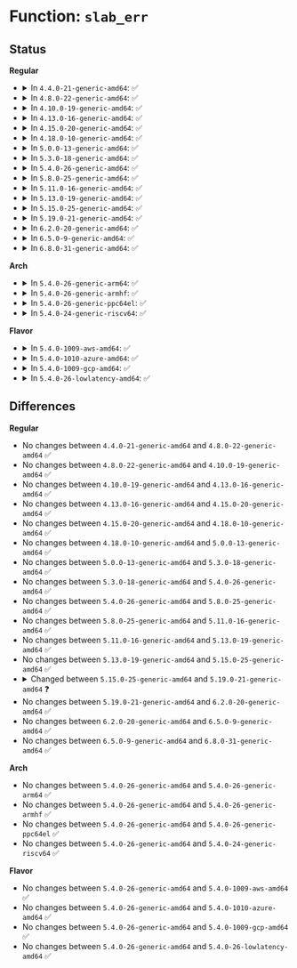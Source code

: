 # Function: <code>slab_err</code>

## Status
<b>Regular</b>
<ul>
<li>
<details>
<summary>In <code>4.4.0-21-generic-amd64</code>: ✅</summary>

```c
void slab_err(struct kmem_cache * s, struct page * page, const char * fmt, void (anon))
```

```json
{
  "name": "slab_err",
  "collision_type": "Unique Static",
  "inline_type": "No",
  "funcs": [
    {
      "addr": 18446744071580841232,
      "name": "slab_err",
      "external": false,
      "loc": "mm/slub.c:662",
      "file": "mm/slub.c",
      "inline": "seen, unknown",
      "caller_inline": [],
      "caller_func": [
        "mm/slub.c:on_freelist",
        "mm/slub.c:on_freelist",
        "mm/slub.c:on_freelist",
        "mm/slub.c:check_slab",
        "mm/slub.c:check_slab",
        "mm/slub.c:check_slab",
        "mm/slub.c:free_debug_processing",
        "mm/slub.c:free_debug_processing",
        "mm/slub.c:free_debug_processing",
        "mm/slub.c:__kmem_cache_shutdown",
        "mm/slub.c:__kmem_cache_create"
      ]
    }
  ],
  "symbols": [
    {
      "addr": 18446744071580841232,
      "name": "slab_err",
      "section": ".text",
      "bind": "STB_LOCAL",
      "size": 212
    }
  ]
}
```
</details>
</li>
<li>
<details>
<summary>In <code>4.8.0-22-generic-amd64</code>: ✅</summary>

```c
void slab_err(struct kmem_cache * s, struct page * page, const char * fmt, void (anon))
```

```json
{
  "name": "slab_err",
  "collision_type": "Unique Static",
  "inline_type": "No",
  "funcs": [
    {
      "addr": 18446744071580968416,
      "name": "slab_err",
      "external": false,
      "loc": "mm/slub.c:677",
      "file": "mm/slub.c",
      "inline": "seen, unknown",
      "caller_inline": [],
      "caller_func": [
        "mm/slub.c:__kmem_cache_shutdown",
        "mm/slub.c:free_debug_processing",
        "mm/slub.c:free_debug_processing",
        "mm/slub.c:free_debug_processing",
        "mm/slub.c:on_freelist",
        "mm/slub.c:on_freelist",
        "mm/slub.c:on_freelist",
        "mm/slub.c:check_slab",
        "mm/slub.c:check_slab",
        "mm/slub.c:check_slab"
      ]
    }
  ],
  "symbols": [
    {
      "addr": 18446744071580968416,
      "name": "slab_err",
      "section": ".text",
      "bind": "STB_LOCAL",
      "size": 212
    }
  ]
}
```
</details>
</li>
<li>
<details>
<summary>In <code>4.10.0-19-generic-amd64</code>: ✅</summary>

```c
void slab_err(struct kmem_cache * s, struct page * page, const char * fmt, void (anon))
```

```json
{
  "name": "slab_err",
  "collision_type": "Unique Static",
  "inline_type": "No",
  "funcs": [
    {
      "addr": 18446744071581042176,
      "name": "slab_err",
      "external": false,
      "loc": "mm/slub.c:676",
      "file": "mm/slub.c",
      "inline": "seen, unknown",
      "caller_inline": [],
      "caller_func": [
        "mm/slub.c:__kmem_cache_shutdown",
        "mm/slub.c:free_debug_processing",
        "mm/slub.c:free_debug_processing",
        "mm/slub.c:free_debug_processing",
        "mm/slub.c:on_freelist",
        "mm/slub.c:on_freelist",
        "mm/slub.c:on_freelist",
        "mm/slub.c:check_slab",
        "mm/slub.c:check_slab",
        "mm/slub.c:check_slab"
      ]
    }
  ],
  "symbols": [
    {
      "addr": 18446744071581042176,
      "name": "slab_err",
      "section": ".text",
      "bind": "STB_LOCAL",
      "size": 212
    }
  ]
}
```
</details>
</li>
<li>
<details>
<summary>In <code>4.13.0-16-generic-amd64</code>: ✅</summary>

```c
void slab_err(struct kmem_cache * s, struct page * page, const char * fmt, void (anon))
```

```json
{
  "name": "slab_err",
  "collision_type": "Unique Static",
  "inline_type": "No",
  "funcs": [
    {
      "addr": 18446744071581090384,
      "name": "slab_err",
      "external": false,
      "loc": "mm/slub.c:678",
      "file": "mm/slub.c",
      "inline": "seen, unknown",
      "caller_inline": [],
      "caller_func": [
        "mm/slub.c:__kmem_cache_shutdown",
        "mm/slub.c:free_debug_processing",
        "mm/slub.c:free_debug_processing",
        "mm/slub.c:free_debug_processing",
        "mm/slub.c:on_freelist",
        "mm/slub.c:on_freelist",
        "mm/slub.c:on_freelist",
        "mm/slub.c:check_slab",
        "mm/slub.c:check_slab",
        "mm/slub.c:check_slab"
      ]
    }
  ],
  "symbols": [
    {
      "addr": 18446744071581090384,
      "name": "slab_err",
      "section": ".text",
      "bind": "STB_LOCAL",
      "size": 207
    }
  ]
}
```
</details>
</li>
<li>
<details>
<summary>In <code>4.15.0-20-generic-amd64</code>: ✅</summary>

```c
void slab_err(struct kmem_cache * s, struct page * page, const char * fmt, void (anon))
```

```json
{
  "name": "slab_err",
  "collision_type": "Unique Static",
  "inline_type": "No",
  "funcs": [
    {
      "addr": 18446744071581202608,
      "name": "slab_err",
      "external": false,
      "loc": "mm/slub.c:713",
      "file": "mm/slub.c",
      "inline": "seen, unknown",
      "caller_inline": [],
      "caller_func": [
        "mm/slub.c:__kmem_cache_shutdown",
        "mm/slub.c:free_debug_processing",
        "mm/slub.c:free_debug_processing",
        "mm/slub.c:free_debug_processing",
        "mm/slub.c:on_freelist",
        "mm/slub.c:on_freelist",
        "mm/slub.c:on_freelist",
        "mm/slub.c:check_slab",
        "mm/slub.c:check_slab",
        "mm/slub.c:check_slab"
      ]
    }
  ],
  "symbols": [
    {
      "addr": 18446744071581202608,
      "name": "slab_err",
      "section": ".text",
      "bind": "STB_LOCAL",
      "size": 207
    }
  ]
}
```
</details>
</li>
<li>
<details>
<summary>In <code>4.18.0-10-generic-amd64</code>: ✅</summary>

```c
void slab_err(struct kmem_cache * s, struct page * page, const char * fmt, void (anon))
```

```json
{
  "name": "slab_err",
  "collision_type": "Unique Static",
  "inline_type": "No",
  "funcs": [
    {
      "addr": 18446744071581378786,
      "name": "slab_err",
      "external": false,
      "loc": "mm/slub.c:699",
      "file": "mm/slub.c",
      "inline": "seen, unknown",
      "caller_inline": [],
      "caller_func": [
        "mm/slub.c:__kmem_cache_shutdown",
        "mm/slub.c:free_debug_processing",
        "mm/slub.c:free_debug_processing",
        "mm/slub.c:free_debug_processing",
        "mm/slub.c:on_freelist",
        "mm/slub.c:on_freelist",
        "mm/slub.c:on_freelist",
        "mm/slub.c:check_slab",
        "mm/slub.c:check_slab",
        "mm/slub.c:check_slab"
      ]
    }
  ],
  "symbols": [
    {
      "addr": 18446744071581378786,
      "name": "slab_err",
      "section": ".text",
      "bind": "STB_LOCAL",
      "size": 212
    }
  ]
}
```
</details>
</li>
<li>
<details>
<summary>In <code>5.0.0-13-generic-amd64</code>: ✅</summary>

```c
void slab_err(struct kmem_cache * s, struct page * page, const char * fmt, void (anon))
```

```json
{
  "name": "slab_err",
  "collision_type": "Unique Static",
  "inline_type": "No",
  "funcs": [
    {
      "addr": 18446744071581462898,
      "name": "slab_err",
      "external": false,
      "loc": "mm/slub.c:704",
      "file": "mm/slub.c",
      "inline": "seen, unknown",
      "caller_inline": [],
      "caller_func": [
        "mm/slub.c:__kmem_cache_shutdown",
        "mm/slub.c:free_debug_processing",
        "mm/slub.c:free_debug_processing",
        "mm/slub.c:free_debug_processing",
        "mm/slub.c:on_freelist",
        "mm/slub.c:on_freelist",
        "mm/slub.c:on_freelist",
        "mm/slub.c:check_slab",
        "mm/slub.c:check_slab",
        "mm/slub.c:check_slab"
      ]
    }
  ],
  "symbols": [
    {
      "addr": 18446744071581462898,
      "name": "slab_err",
      "section": ".text",
      "bind": "STB_LOCAL",
      "size": 212
    }
  ]
}
```
</details>
</li>
<li>
<details>
<summary>In <code>5.3.0-18-generic-amd64</code>: ✅</summary>

```c
void slab_err(struct kmem_cache * s, struct page * page, const char * fmt, void (anon))
```

```json
{
  "name": "slab_err",
  "collision_type": "Unique Static",
  "inline_type": "No",
  "funcs": [
    {
      "addr": 18446744071581577234,
      "name": "slab_err",
      "external": false,
      "loc": "mm/slub.c:696",
      "file": "mm/slub.c",
      "inline": "seen, unknown",
      "caller_inline": [],
      "caller_func": [
        "mm/slub.c:__kmem_cache_shutdown",
        "mm/slub.c:free_debug_processing",
        "mm/slub.c:free_debug_processing",
        "mm/slub.c:free_debug_processing",
        "mm/slub.c:on_freelist",
        "mm/slub.c:on_freelist",
        "mm/slub.c:on_freelist",
        "mm/slub.c:check_slab",
        "mm/slub.c:check_slab",
        "mm/slub.c:check_slab"
      ]
    }
  ],
  "symbols": [
    {
      "addr": 18446744071581577234,
      "name": "slab_err",
      "section": ".text",
      "bind": "STB_LOCAL",
      "size": 220
    }
  ]
}
```
</details>
</li>
<li>
<details>
<summary>In <code>5.4.0-26-generic-amd64</code>: ✅</summary>

```c
void slab_err(struct kmem_cache * s, struct page * page, const char * fmt, void (anon))
```

```json
{
  "name": "slab_err",
  "collision_type": "Unique Static",
  "inline_type": "No",
  "funcs": [
    {
      "addr": 18446744071581642450,
      "name": "slab_err",
      "external": false,
      "loc": "mm/slub.c:696",
      "file": "mm/slub.c",
      "inline": "seen, unknown",
      "caller_inline": [],
      "caller_func": [
        "mm/slub.c:__kmem_cache_shutdown",
        "mm/slub.c:free_debug_processing",
        "mm/slub.c:free_debug_processing",
        "mm/slub.c:free_debug_processing",
        "mm/slub.c:on_freelist",
        "mm/slub.c:on_freelist",
        "mm/slub.c:on_freelist",
        "mm/slub.c:check_slab",
        "mm/slub.c:check_slab",
        "mm/slub.c:check_slab"
      ]
    }
  ],
  "symbols": [
    {
      "addr": 18446744071581642450,
      "name": "slab_err",
      "section": ".text",
      "bind": "STB_LOCAL",
      "size": 220
    }
  ]
}
```
</details>
</li>
<li>
<details>
<summary>In <code>5.8.0-25-generic-amd64</code>: ✅</summary>

```c
void slab_err(struct kmem_cache * s, struct page * page, const char * fmt, void (anon))
```

```json
{
  "name": "slab_err",
  "collision_type": "Unique Static",
  "inline_type": "No",
  "funcs": [
    {
      "addr": 18446744071581857655,
      "name": "slab_err",
      "external": false,
      "loc": "mm/slub.c:742",
      "file": "mm/slub.c",
      "inline": "seen, unknown",
      "caller_inline": [],
      "caller_func": [
        "mm/slub.c:free_debug_processing",
        "mm/slub.c:free_debug_processing",
        "mm/slub.c:free_debug_processing",
        "mm/slub.c:on_freelist",
        "mm/slub.c:on_freelist",
        "mm/slub.c:on_freelist",
        "mm/slub.c:check_slab",
        "mm/slub.c:check_slab",
        "mm/slub.c:check_slab"
      ]
    }
  ],
  "symbols": [
    {
      "addr": 18446744071581857655,
      "name": "slab_err",
      "section": ".text",
      "bind": "STB_LOCAL",
      "size": 186
    }
  ]
}
```
</details>
</li>
<li>
<details>
<summary>In <code>5.11.0-16-generic-amd64</code>: ✅</summary>

```c
void slab_err(struct kmem_cache * s, struct page * page, const char * fmt, void (anon))
```

```json
{
  "name": "slab_err",
  "collision_type": "Unique Static",
  "inline_type": "No",
  "funcs": [
    {
      "addr": 18446744071591333670,
      "name": "slab_err",
      "external": false,
      "loc": "mm/slub.c:737",
      "file": "mm/slub.c",
      "inline": "seen, unknown",
      "caller_inline": [],
      "caller_func": [
        "mm/slub.c:free_debug_processing",
        "mm/slub.c:free_debug_processing",
        "mm/slub.c:free_debug_processing",
        "mm/slub.c:on_freelist",
        "mm/slub.c:on_freelist",
        "mm/slub.c:on_freelist",
        "mm/slub.c:check_slab",
        "mm/slub.c:check_slab",
        "mm/slub.c:check_slab"
      ]
    }
  ],
  "symbols": [
    {
      "addr": 18446744071591333670,
      "name": "slab_err",
      "section": ".text",
      "bind": "STB_LOCAL",
      "size": 186
    }
  ]
}
```
</details>
</li>
<li>
<details>
<summary>In <code>5.13.0-19-generic-amd64</code>: ✅</summary>

```c
void slab_err(struct kmem_cache * s, struct page * page, const char * fmt, void (anon))
```

```json
{
  "name": "slab_err",
  "collision_type": "Unique Static",
  "inline_type": "No",
  "funcs": [
    {
      "addr": 18446744071591276669,
      "name": "slab_err",
      "external": false,
      "loc": "mm/slub.c:749",
      "file": "mm/slub.c",
      "inline": "seen, unknown",
      "caller_inline": [],
      "caller_func": [
        "mm/slub.c:__kmem_cache_shutdown",
        "mm/slub.c:free_debug_processing",
        "mm/slub.c:free_debug_processing",
        "mm/slub.c:free_debug_processing",
        "mm/slub.c:on_freelist",
        "mm/slub.c:on_freelist",
        "mm/slub.c:on_freelist",
        "mm/slub.c:check_slab",
        "mm/slub.c:check_slab",
        "mm/slub.c:check_slab"
      ]
    }
  ],
  "symbols": [
    {
      "addr": 18446744071591276669,
      "name": "slab_err",
      "section": ".text",
      "bind": "STB_LOCAL",
      "size": 186
    }
  ]
}
```
</details>
</li>
<li>
<details>
<summary>In <code>5.15.0-25-generic-amd64</code>: ✅</summary>

```c
void slab_err(struct kmem_cache * s, struct page * page, const char * fmt, void (anon))
```

```json
{
  "name": "slab_err",
  "collision_type": "Unique Static",
  "inline_type": "No",
  "funcs": [
    {
      "addr": 18446744071592217538,
      "name": "slab_err",
      "external": false,
      "loc": "mm/slub.c:866",
      "file": "mm/slub.c",
      "inline": "seen, unknown",
      "caller_inline": [],
      "caller_func": [
        "mm/slub.c:__kmem_cache_shutdown",
        "mm/slub.c:free_debug_processing",
        "mm/slub.c:free_debug_processing",
        "mm/slub.c:free_debug_processing",
        "mm/slub.c:on_freelist",
        "mm/slub.c:on_freelist",
        "mm/slub.c:on_freelist",
        "mm/slub.c:check_slab",
        "mm/slub.c:check_slab",
        "mm/slub.c:check_slab"
      ]
    }
  ],
  "symbols": [
    {
      "addr": 18446744071592217538,
      "name": "slab_err",
      "section": ".text",
      "bind": "STB_LOCAL",
      "size": 201
    }
  ]
}
```
</details>
</li>
<li>
<details>
<summary>In <code>5.19.0-21-generic-amd64</code>: ✅</summary>

```c
void slab_err(struct kmem_cache * s, struct slab * slab, const char * fmt, void (anon))
```

```json
{
  "name": "slab_err",
  "collision_type": "Unique Static",
  "inline_type": "No",
  "funcs": [
    {
      "addr": 18446744071593996556,
      "name": "slab_err",
      "external": false,
      "loc": "mm/slub.c:913",
      "file": "mm/slub.c",
      "inline": "seen, unknown",
      "caller_inline": [],
      "caller_func": [
        "mm/slub.c:free_partial",
        "mm/slub.c:free_debug_processing",
        "mm/slub.c:free_debug_processing",
        "mm/slub.c:free_debug_processing",
        "mm/slub.c:on_freelist",
        "mm/slub.c:on_freelist",
        "mm/slub.c:on_freelist",
        "mm/slub.c:check_slab",
        "mm/slub.c:check_slab",
        "mm/slub.c:check_slab",
        "mm/slub.c:slab_pad_check"
      ]
    }
  ],
  "symbols": [
    {
      "addr": 18446744071593996556,
      "name": "slab_err",
      "section": ".text",
      "bind": "STB_LOCAL",
      "size": 247
    }
  ]
}
```
</details>
</li>
<li>
<details>
<summary>In <code>6.2.0-20-generic-amd64</code>: ✅</summary>

```c
void slab_err(struct kmem_cache * s, struct slab * slab, const char * fmt, void (anon))
```

```json
{
  "name": "slab_err",
  "collision_type": "Unique Static",
  "inline_type": "No",
  "funcs": [
    {
      "addr": 18446744071583191168,
      "name": "slab_err",
      "external": false,
      "loc": "mm/slub.c:980",
      "file": "mm/slub.c",
      "inline": "seen, unknown",
      "caller_inline": [],
      "caller_func": [
        "mm/slub.c:free_partial",
        "mm/slub.c:free_debug_processing",
        "mm/slub.c:free_debug_processing",
        "mm/slub.c:free_debug_processing",
        "mm/slub.c:free_debug_processing",
        "mm/slub.c:on_freelist",
        "mm/slub.c:on_freelist",
        "mm/slub.c:on_freelist",
        "mm/slub.c:check_slab",
        "mm/slub.c:check_slab",
        "mm/slub.c:check_slab",
        "mm/slub.c:slab_pad_check"
      ]
    }
  ],
  "symbols": [
    {
      "addr": 18446744071583191168,
      "name": "slab_err",
      "section": ".text",
      "bind": "STB_LOCAL",
      "size": 303
    }
  ]
}
```
</details>
</li>
<li>
<details>
<summary>In <code>6.5.0-9-generic-amd64</code>: ✅</summary>

```c
void slab_err(struct kmem_cache * s, struct slab * slab, const char * fmt, void (anon))
```

```json
{
  "name": "slab_err",
  "collision_type": "Unique Static",
  "inline_type": "No",
  "funcs": [
    {
      "addr": 18446744071583409200,
      "name": "slab_err",
      "external": false,
      "loc": "mm/slub.c:1001",
      "file": "mm/slub.c",
      "inline": "seen, unknown",
      "caller_inline": [],
      "caller_func": [
        "mm/slub.c:free_partial",
        "mm/slub.c:free_debug_processing",
        "mm/slub.c:free_debug_processing",
        "mm/slub.c:free_debug_processing",
        "mm/slub.c:free_debug_processing",
        "mm/slub.c:on_freelist",
        "mm/slub.c:on_freelist",
        "mm/slub.c:on_freelist",
        "mm/slub.c:check_slab",
        "mm/slub.c:check_slab",
        "mm/slub.c:check_slab",
        "mm/slub.c:slab_pad_check"
      ]
    }
  ],
  "symbols": [
    {
      "addr": 18446744071583409200,
      "name": "slab_err",
      "section": ".text",
      "bind": "STB_LOCAL",
      "size": 303
    }
  ]
}
```
</details>
</li>
<li>
<details>
<summary>In <code>6.8.0-31-generic-amd64</code>: ✅</summary>

```c
void slab_err(struct kmem_cache * s, struct slab * slab, const char * fmt, void (anon))
```

```json
{
  "name": "slab_err",
  "collision_type": "Unique Static",
  "inline_type": "No",
  "funcs": [
    {
      "addr": 18446744071583388928,
      "name": "slab_err",
      "external": false,
      "loc": "mm/slub.c:1114",
      "file": "mm/slub.c",
      "inline": "seen, unknown",
      "caller_inline": [],
      "caller_func": [
        "mm/slub.c:free_partial",
        "mm/slub.c:free_debug_processing",
        "mm/slub.c:free_debug_processing",
        "mm/slub.c:free_debug_processing",
        "mm/slub.c:free_debug_processing",
        "mm/slub.c:on_freelist",
        "mm/slub.c:on_freelist",
        "mm/slub.c:on_freelist",
        "mm/slub.c:check_slab",
        "mm/slub.c:check_slab",
        "mm/slub.c:check_slab",
        "mm/slub.c:slab_pad_check"
      ]
    }
  ],
  "symbols": [
    {
      "addr": 18446744071583388928,
      "name": "slab_err",
      "section": ".text",
      "bind": "STB_LOCAL",
      "size": 303
    }
  ]
}
```
</details>
</li>
</ul>
<b>Arch</b>
<ul>
<li>
<details>
<summary>In <code>5.4.0-26-generic-arm64</code>: ✅</summary>

```c
void slab_err(struct kmem_cache * s, struct page * page, const char * fmt, void (anon))
```

```json
{
  "name": "slab_err",
  "collision_type": "Unique Static",
  "inline_type": "No",
  "funcs": [
    {
      "addr": 18446603336493094016,
      "name": "slab_err",
      "external": false,
      "loc": "mm/slub.c:696",
      "file": "mm/slub.c",
      "inline": "seen, unknown",
      "caller_inline": [],
      "caller_func": [
        "mm/slub.c:__kmem_cache_shutdown",
        "mm/slub.c:free_debug_processing",
        "mm/slub.c:free_debug_processing",
        "mm/slub.c:free_debug_processing",
        "mm/slub.c:on_freelist",
        "mm/slub.c:on_freelist",
        "mm/slub.c:on_freelist",
        "mm/slub.c:check_slab",
        "mm/slub.c:check_slab",
        "mm/slub.c:check_slab"
      ]
    }
  ],
  "symbols": [
    {
      "addr": 18446603336493094016,
      "name": "slab_err",
      "section": ".text",
      "bind": "STB_LOCAL",
      "size": 220
    }
  ]
}
```
</details>
</li>
<li>
<details>
<summary>In <code>5.4.0-26-generic-armhf</code>: ✅</summary>

```c
void slab_err(struct kmem_cache * s, struct page * page, const char * fmt, void (anon))
```

```json
{
  "name": "slab_err",
  "collision_type": "Unique Static",
  "inline_type": "No",
  "funcs": [
    {
      "addr": 3226797852,
      "name": "slab_err",
      "external": false,
      "loc": "mm/slub.c:696",
      "file": "mm/slub.c",
      "inline": "seen, unknown",
      "caller_inline": [],
      "caller_func": [
        "mm/slub.c:__kmem_cache_shutdown",
        "mm/slub.c:free_debug_processing",
        "mm/slub.c:free_debug_processing",
        "mm/slub.c:free_debug_processing",
        "mm/slub.c:on_freelist",
        "mm/slub.c:on_freelist",
        "mm/slub.c:on_freelist",
        "mm/slub.c:check_slab",
        "mm/slub.c:check_slab",
        "mm/slub.c:check_slab"
      ]
    }
  ],
  "symbols": [
    {
      "addr": 3226797852,
      "name": "slab_err",
      "section": ".text",
      "bind": "STB_LOCAL",
      "size": 180
    }
  ]
}
```
</details>
</li>
<li>
<details>
<summary>In <code>5.4.0-26-generic-ppc64el</code>: ✅</summary>

```c
void slab_err(struct kmem_cache * s, struct page * page, const char * fmt, void (anon))
```

```json
{
  "name": "slab_err",
  "collision_type": "Unique Static",
  "inline_type": "No",
  "funcs": [
    {
      "addr": 13835058055286541588,
      "name": "slab_err",
      "external": false,
      "loc": "mm/slub.c:696",
      "file": "mm/slub.c",
      "inline": "seen, unknown",
      "caller_inline": [],
      "caller_func": [
        "mm/slub.c:__kmem_cache_shutdown",
        "mm/slub.c:free_debug_processing",
        "mm/slub.c:free_debug_processing",
        "mm/slub.c:free_debug_processing",
        "mm/slub.c:on_freelist",
        "mm/slub.c:on_freelist",
        "mm/slub.c:on_freelist",
        "mm/slub.c:check_slab",
        "mm/slub.c:check_slab",
        "mm/slub.c:check_slab"
      ]
    }
  ],
  "symbols": [
    {
      "addr": 13835058055286541588,
      "name": "slab_err",
      "section": ".text",
      "bind": "STB_LOCAL",
      "size": 216
    }
  ]
}
```
</details>
</li>
<li>
<details>
<summary>In <code>5.4.0-24-generic-riscv64</code>: ✅</summary>

```c
void slab_err(struct kmem_cache * s, struct page * page, const char * fmt, void (anon))
```

```json
{
  "name": "slab_err",
  "collision_type": "Unique Static",
  "inline_type": "No",
  "funcs": [
    {
      "addr": 18446743936272948080,
      "name": "slab_err",
      "external": false,
      "loc": "mm/slub.c:696",
      "file": "mm/slub.c",
      "inline": "seen, unknown",
      "caller_inline": [],
      "caller_func": [
        "mm/slub.c:__kmem_cache_shutdown",
        "mm/slub.c:free_debug_processing",
        "mm/slub.c:free_debug_processing",
        "mm/slub.c:free_debug_processing",
        "mm/slub.c:on_freelist",
        "mm/slub.c:on_freelist",
        "mm/slub.c:on_freelist",
        "mm/slub.c:check_slab",
        "mm/slub.c:check_slab",
        "mm/slub.c:check_slab"
      ]
    }
  ],
  "symbols": [
    {
      "addr": 18446743936272948080,
      "name": "slab_err",
      "section": ".text",
      "bind": "STB_LOCAL",
      "size": 146
    }
  ]
}
```
</details>
</li>
</ul>
<b>Flavor</b>
<ul>
<li>
<details>
<summary>In <code>5.4.0-1009-aws-amd64</code>: ✅</summary>

```c
void slab_err(struct kmem_cache * s, struct page * page, const char * fmt, void (anon))
```

```json
{
  "name": "slab_err",
  "collision_type": "Unique Static",
  "inline_type": "No",
  "funcs": [
    {
      "addr": 18446744071581611186,
      "name": "slab_err",
      "external": false,
      "loc": "mm/slub.c:696",
      "file": "mm/slub.c",
      "inline": "seen, unknown",
      "caller_inline": [],
      "caller_func": [
        "mm/slub.c:__kmem_cache_shutdown",
        "mm/slub.c:free_debug_processing",
        "mm/slub.c:free_debug_processing",
        "mm/slub.c:free_debug_processing",
        "mm/slub.c:on_freelist",
        "mm/slub.c:on_freelist",
        "mm/slub.c:on_freelist",
        "mm/slub.c:check_slab",
        "mm/slub.c:check_slab",
        "mm/slub.c:check_slab"
      ]
    }
  ],
  "symbols": [
    {
      "addr": 18446744071581611186,
      "name": "slab_err",
      "section": ".text",
      "bind": "STB_LOCAL",
      "size": 220
    }
  ]
}
```
</details>
</li>
<li>
<details>
<summary>In <code>5.4.0-1010-azure-amd64</code>: ✅</summary>

```c
void slab_err(struct kmem_cache * s, struct page * page, const char * fmt, void (anon))
```

```json
{
  "name": "slab_err",
  "collision_type": "Unique Static",
  "inline_type": "No",
  "funcs": [
    {
      "addr": 18446744071581552514,
      "name": "slab_err",
      "external": false,
      "loc": "mm/slub.c:696",
      "file": "mm/slub.c",
      "inline": "seen, unknown",
      "caller_inline": [],
      "caller_func": [
        "mm/slub.c:__kmem_cache_shutdown",
        "mm/slub.c:free_debug_processing",
        "mm/slub.c:free_debug_processing",
        "mm/slub.c:free_debug_processing",
        "mm/slub.c:on_freelist",
        "mm/slub.c:on_freelist",
        "mm/slub.c:on_freelist",
        "mm/slub.c:check_slab",
        "mm/slub.c:check_slab",
        "mm/slub.c:check_slab"
      ]
    }
  ],
  "symbols": [
    {
      "addr": 18446744071581552514,
      "name": "slab_err",
      "section": ".text",
      "bind": "STB_LOCAL",
      "size": 220
    }
  ]
}
```
</details>
</li>
<li>
<details>
<summary>In <code>5.4.0-1009-gcp-amd64</code>: ✅</summary>

```c
void slab_err(struct kmem_cache * s, struct page * page, const char * fmt, void (anon))
```

```json
{
  "name": "slab_err",
  "collision_type": "Unique Static",
  "inline_type": "No",
  "funcs": [
    {
      "addr": 18446744071581602498,
      "name": "slab_err",
      "external": false,
      "loc": "mm/slub.c:696",
      "file": "mm/slub.c",
      "inline": "seen, unknown",
      "caller_inline": [],
      "caller_func": [
        "mm/slub.c:__kmem_cache_shutdown",
        "mm/slub.c:free_debug_processing",
        "mm/slub.c:free_debug_processing",
        "mm/slub.c:free_debug_processing",
        "mm/slub.c:on_freelist",
        "mm/slub.c:on_freelist",
        "mm/slub.c:on_freelist",
        "mm/slub.c:check_slab",
        "mm/slub.c:check_slab",
        "mm/slub.c:check_slab"
      ]
    }
  ],
  "symbols": [
    {
      "addr": 18446744071581602498,
      "name": "slab_err",
      "section": ".text",
      "bind": "STB_LOCAL",
      "size": 220
    }
  ]
}
```
</details>
</li>
<li>
<details>
<summary>In <code>5.4.0-26-lowlatency-amd64</code>: ✅</summary>

```c
void slab_err(struct kmem_cache * s, struct page * page, const char * fmt, void (anon))
```

```json
{
  "name": "slab_err",
  "collision_type": "Unique Static",
  "inline_type": "No",
  "funcs": [
    {
      "addr": 18446744071581668466,
      "name": "slab_err",
      "external": false,
      "loc": "mm/slub.c:696",
      "file": "mm/slub.c",
      "inline": "seen, unknown",
      "caller_inline": [],
      "caller_func": [
        "mm/slub.c:__kmem_cache_shutdown",
        "mm/slub.c:free_debug_processing",
        "mm/slub.c:free_debug_processing",
        "mm/slub.c:free_debug_processing",
        "mm/slub.c:on_freelist",
        "mm/slub.c:on_freelist",
        "mm/slub.c:on_freelist",
        "mm/slub.c:check_slab",
        "mm/slub.c:check_slab",
        "mm/slub.c:check_slab"
      ]
    }
  ],
  "symbols": [
    {
      "addr": 18446744071581668466,
      "name": "slab_err",
      "section": ".text",
      "bind": "STB_LOCAL",
      "size": 220
    }
  ]
}
```
</details>
</li>
</ul>

## Differences
<b>Regular</b>
<ul>
<li>
No changes between <code>4.4.0-21-generic-amd64</code> and <code>4.8.0-22-generic-amd64</code> ✅
</li>
<li>
No changes between <code>4.8.0-22-generic-amd64</code> and <code>4.10.0-19-generic-amd64</code> ✅
</li>
<li>
No changes between <code>4.10.0-19-generic-amd64</code> and <code>4.13.0-16-generic-amd64</code> ✅
</li>
<li>
No changes between <code>4.13.0-16-generic-amd64</code> and <code>4.15.0-20-generic-amd64</code> ✅
</li>
<li>
No changes between <code>4.15.0-20-generic-amd64</code> and <code>4.18.0-10-generic-amd64</code> ✅
</li>
<li>
No changes between <code>4.18.0-10-generic-amd64</code> and <code>5.0.0-13-generic-amd64</code> ✅
</li>
<li>
No changes between <code>5.0.0-13-generic-amd64</code> and <code>5.3.0-18-generic-amd64</code> ✅
</li>
<li>
No changes between <code>5.3.0-18-generic-amd64</code> and <code>5.4.0-26-generic-amd64</code> ✅
</li>
<li>
No changes between <code>5.4.0-26-generic-amd64</code> and <code>5.8.0-25-generic-amd64</code> ✅
</li>
<li>
No changes between <code>5.8.0-25-generic-amd64</code> and <code>5.11.0-16-generic-amd64</code> ✅
</li>
<li>
No changes between <code>5.11.0-16-generic-amd64</code> and <code>5.13.0-19-generic-amd64</code> ✅
</li>
<li>
No changes between <code>5.13.0-19-generic-amd64</code> and <code>5.15.0-25-generic-amd64</code> ✅
</li>
<li>
<details>
<summary>Changed between <code>5.15.0-25-generic-amd64</code> and <code>5.19.0-21-generic-amd64</code> ❓</summary>
<ul>
<li>
<b>Param added. </b>
<code>struct slab * slab</code>
</li>
<li>
<b>Param removed. </b>
<code>struct page * page</code>
</li>
</ul>
</details>
</li>
<li>
No changes between <code>5.19.0-21-generic-amd64</code> and <code>6.2.0-20-generic-amd64</code> ✅
</li>
<li>
No changes between <code>6.2.0-20-generic-amd64</code> and <code>6.5.0-9-generic-amd64</code> ✅
</li>
<li>
No changes between <code>6.5.0-9-generic-amd64</code> and <code>6.8.0-31-generic-amd64</code> ✅
</li>
</ul>
<b>Arch</b>
<ul>
<li>
No changes between <code>5.4.0-26-generic-amd64</code> and <code>5.4.0-26-generic-arm64</code> ✅
</li>
<li>
No changes between <code>5.4.0-26-generic-amd64</code> and <code>5.4.0-26-generic-armhf</code> ✅
</li>
<li>
No changes between <code>5.4.0-26-generic-amd64</code> and <code>5.4.0-26-generic-ppc64el</code> ✅
</li>
<li>
No changes between <code>5.4.0-26-generic-amd64</code> and <code>5.4.0-24-generic-riscv64</code> ✅
</li>
</ul>
<b>Flavor</b>
<ul>
<li>
No changes between <code>5.4.0-26-generic-amd64</code> and <code>5.4.0-1009-aws-amd64</code> ✅
</li>
<li>
No changes between <code>5.4.0-26-generic-amd64</code> and <code>5.4.0-1010-azure-amd64</code> ✅
</li>
<li>
No changes between <code>5.4.0-26-generic-amd64</code> and <code>5.4.0-1009-gcp-amd64</code> ✅
</li>
<li>
No changes between <code>5.4.0-26-generic-amd64</code> and <code>5.4.0-26-lowlatency-amd64</code> ✅
</li>
</ul>
